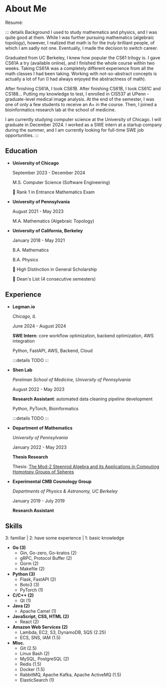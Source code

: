 <div class="about">

# About Me

Résumé: 

::: details Background
I used to study mathematics and physics, and I was quite good at them. While I was further pursuing mathematics (algebraic topology), however, I realized that math is for the *truly* brilliant people, of which I am sadly not one. Eventually, I made the decision to switch career.

Graduated from UC Berkeley, I knew how popular the CS61 trilogy is. I gave CS61A a try (available online), and I finished the whole course within two weeks. Taking CS61A was a completely different experience from all the math classes I had been taking. Working with not-so-abstract concepts is actually a lot of fun (I had always enjoyed the abstractness of math).

After finishing CS61A, I took CS61B. After finishing CS61B, I took CS61C and CS188... Putting my knowledge to test, I enrolled in CIS537 at UPenn - graduate-level medical image analysis. At the end of the semester, I was one of only a few students to receive an A+ in the course. Then, I joined a bioinformatics research lab at the school of medicine.

I am currently studying computer science at the University of Chicago. I will graduate in December 2024. I worked as a SWE intern at a startup company during the summer, and I am currently looking for full-time SWE job opportunities.
:::

<div class="education-and-experience">

## Education

- **University of Chicago**

  September 2023 - December 2024

  M.S. Computer Science (Software Engineering)

  🏅 Rank 1 in Entrance Mathematics Exam

- **University of Pennsylvania**

  August 2021 - May 2023

  M.A. Mathematics (Algebraic Topology)

- **University of California, Berkeley**

  January 2018 - May 2021

  B.A. Mathematics

  B.A. Physics

  🏅 High Distinction in General Scholarship

  🏅 Dean's List (4 consecutive semesters)

## Experience

- **Legman.io**

  *Chicago, IL*

  June 2024 - August 2024

  **SWE Intern**: core workflow optimization, backend optimization, AWS integration

  Python, FastAPI, AWS, Backend, Cloud

  :::details
  TODO
  :::

- **Shen Lab**

  *Perelman School of Medicine, University of Pennsylvania*

  August 2022 - May 2023

  **Research Assistant**: automated data cleaning pipeline development

  Python, PyTorch, Bioinformatics

  :::details
  TODO
  :::

- **Department of Mathematics**

  *University of Pennsylvania*

  January 2022 - May 2023

  **Thesis Research**

  Thesis: [The Mod-2 Steenrod Algebra and its Applications in Computing Homotopy Groups of Spheres](/files/Thesis.pdf)

- **Experimental CMB Cosmology Group**

  *Departments of Physics & Astronomy, UC Berkeley*

  January 2019 - July 2019

  **Research Assistant**

</div>

## Skills

3: familiar | 2: have some experience | 1: basic knowledge

- **Go (3)**
  - Gin, Go-zero, Go-kratos (2)
  - gRPC, Protocol Buffer (2)
  - Gorm (2)
  - Makefile (2)
- **Python (3)**
  - Flask, FastAPI (2)
  - Boto3 (3)
  - PyTorch (1)
- **C/C++ (2)**
  - Qt (1)
- **Java (2)**
  - Apache Camel (1)
- **JavaScript, CSS, HTML (2)**
  - React (2)
- **Amazon Web Services (2)**
  - Lambda, EC2, S3, DynamoDB, SQS (2.25)
  - ECS, SNS, IAM (1.5)
- **Misc.**
  - Git (2.5)
  - Linux Bash (2)
  - MySQL, PostgreSQL (2)
  - Redis (1.5)
  - Docker (1.5)
  - RabbitMQ, Apache Kafka, Apache ActiveMQ (1.5)
  - ElasticSearch (1)

</div>